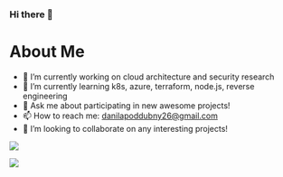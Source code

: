 
<!--
**danyathecoder/danyathecoder** is a ✨ _special_ ✨ repository because its `README.md` (this file) appears on your GitHub profile.

Here are some ideas to get you started:

- 🔭 I’m currently working on ...
- 🌱 I’m currently learning ...
- 👯 I’m looking to collaborate on ...
- 🤔 I’m looking for help with ...
- 💬 Ask me about ...
- 📫 How to reach me: ...
- 😄 Pronouns: ...
- ⚡ Fun fact: ...
-->

### Hi there 👋

# About Me
- 🔭 I’m currently working on cloud architecture and security research
- 🌱 I’m currently learning k8s, azure, terraform, node.js, reverse engineering
- 💬 Ask me about participating in new awesome projects!
- 📫 How to reach me: danilapoddubny26@gmail.com
- 👯 I’m looking to collaborate on any interesting projects!
<!-- - 👯 I’m looking to collaborate on ...
- 🤔 I’m looking for help with ... -->
<!-- - 😄 Pronouns: ... -->
<!-- - ⚡ Fun fact: ... -->
<p>
    <img align="center" src="https://github-readme-stats.vercel.app/api?username=danyathecoder&show_icons=true&theme=dracula&count_private=true"/>
</p>

<p>
  <img  src="https://github-readme-stats.vercel.app/api/top-langs/?username=danyathecoder&&show_icons=true&theme=dracula"/>
</p>

<p >   
</p>
